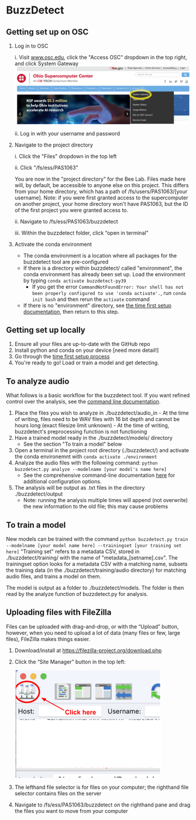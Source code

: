 # BuzzDetect

## Getting set up on OSC
1. Log in to OSC

    i. Visit www.osc.edu, click the "Access OSC" dropdown in the top right, and click System Gateway
    <img src="/documentation/OSC_login.png" width="600">
   
   ii. Log in with your username and password

2. Navigate to the project directory

   i. Click the "Files" dropdown in the top left

   ii. Click "/fs/ess/PAS1063"
   
   You are now in the "project directory" for the Bee Lab. Files made here will, by default, be accessible to anyone else on this project. This differs from your home directory, which has a path of /fs/users/PAS1063/[your username]. Note: if you were first granted access to the supercomputer on another project, your home directory won't have PAS1063, but the ID of the first project you were granted access to.
   
   ii. Navigate to /fs/ess/PAS1063/buzzdetect
   
   iii. Within the buzzdetect folder, click “open in terminal”

4. Activate the conda environment
    - The conda environment is a location where all packages for the buzzdetect tool are pre-configured
    - If there is a directory within buzzdetect/ called "environment", the conda environment has already been set up. Load the environment by typing `conda activate buzzdetect-py39`
        - If you get the error `CommandNotFoundError: Your shell has not been properly configured to use 'conda activate'.`, run `conda init bash` and then rerun the `activate` command
    - If there is no "environment" directory, see [the time first setup documentation](https://github.com/OSU-Bee-Lab/BuzzDetect/blob/main/documentation/documentation_firstTimeSetup.md), then return to this step.
  

## Getting set up locally
1. Ensure all your files are up-to-date with the GitHub repo
2. Install python and conda on your device [need more detail!]
3. Go through the [time first setup process](https://github.com/OSU-Bee-Lab/BuzzDetect/blob/main/documentation/documentation_firstTimeSetup.md)
4. You're ready to go! Load or train a model and get detecting.

## To analyze audio
What follows is a basic workflow for the buzzdetect tool. If you want refined control over the analysis, see the [command line documentation](https://github.com/OSU-Bee-Lab/BuzzDetect/blob/main/documentation/documentation_CLI.md).
1. Place the files you wish to analyze in ./buzzdetect/audio_in
       - At the time of writing, files need to be WAV files with 16 bit depth and cannot be hours long (exact filesize limit unknown)
       - At the time of writing, buzzdetect's preprocessing function is not functioning
2. Have a trained model ready in the ./buzzdetect/models/ directory
    - See the section "To train a model" below
4. Open a terminal in the project root directory (./buzzdetect/) and activate the conda environemnt with `conda activate ./environment`
5. Analyze the audio files with the following command: `python buzzdetect.py analyze --modelname [your model's name here]`
    - See the comprehensive command-line documentation [here](https://github.com/OSU-Bee-Lab/BuzzDetect/blob/main/documentation/documentation_CLI.md) for additional configuration options.
6. The analysis will be output as .txt files in the directory ./buzzdetect/output
    - Note: running the analysis multiple times will append (not overwrite) the new information to the old file; this may cause problems

## To train a model
New models can be trained with the command `python buzzdetect.py train --modelname [your model name here] --trainingset [your training set here]`
"Training set" refers to a metadata CSV, stored in ./buzzdetect/training/ with the name of "metadata_[setname].csv". The trainingset option looks for a metadata CSV with a matching name, subsets the training data (in the ./buzzdetect/training/audio directory) for matching audio files, and trains a model on them.

The model is output as a folder to ./buzzdetect/models. The folder is then read by the analyze function of buzzdetect.py for analysis.

## Uploading files with FileZilla
Files can be uploaded with drag-and-drop, or with the “Upload” button, however, when you need to upload a lot of data (many files or few, large files), FileZilla makes things easier.

1. Download/install at https://filezilla-project.org/download.php
2. Click the “Site Manager” button in the top left:

    <img src="/documentation/filezilla_sitemanager.png" width="400">
3. The lefthand file selector is for files on your computer; the righthand file selector contains files on the server
4. Navigate to /fs/ess/PAS1063/buzzdetect on the righthand pane and drag the files you want to move from your computer
